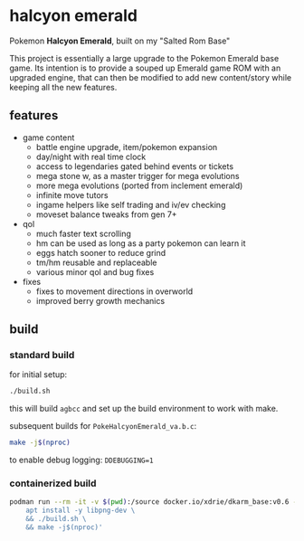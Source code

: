 # halcyon emerald

Pokemon **Halcyon Emerald**, built on my "Salted Rom Base"

This project is essentially a large upgrade to the Pokemon Emerald base game. Its intention is to provide a souped up Emerald game ROM with an upgraded engine, that can then be modified to add new content/story while keeping all the new features.

## features

+ game content
    + battle engine upgrade, item/pokemon expansion
    + day/night with real time clock
    + access to legendaries gated behind events or tickets
    + mega stone w, as a master trigger for mega evolutions
    + more mega evolutions (ported from inclement emerald)
    + infinite move tutors
    + ingame helpers like self trading and iv/ev checking
    + moveset balance tweaks from gen 7+
+ qol
    + much faster text scrolling
    + hm can be used as long as a party pokemon can learn it
    + eggs hatch sooner to reduce grind
    + tm/hm reusable and replaceable
    + various minor qol and bug fixes
+ fixes
    + fixes to movement directions in overworld
    + improved berry growth mechanics

## build

### standard build

for initial setup:
```sh
./build.sh
```
this will build `agbcc` and set up the build environment to work with make.

subsequent builds for `PokeHalcyonEmerald_va.b.c`:
```sh
make -j$(nproc)
```

to enable debug logging:  `DDEBUGGING=1`

### containerized build

```sh
podman run --rm -it -v $(pwd):/source docker.io/xdrie/dkarm_base:v0.6 -l -c '\
    apt install -y libpng-dev \
    && ./build.sh \
    && make -j$(nproc)'
```
